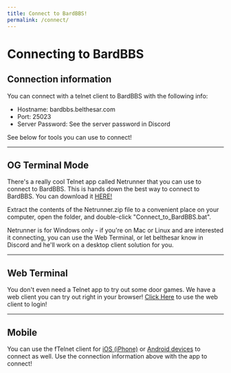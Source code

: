 ```yaml
---
title: Connect to BardBBS!
permalink: /connect/
---
```



# Connecting to BardBBS

## Connection information
You can connect with a telnet client to BardBBS with the following info:
* Hostname: bardbbs.belthesar.com
* Port: 25023
* Server Password: See the server password in Discord

See below for tools you can use to connect!
* * * 

## OG Terminal Mode
There's a really cool Telnet app called Netrunner that you can use to connect to BardBBS. This is hands down the best way to connect to BardBBS. You can download it [HERE!](files/netrunner.zip)

Extract the contents of the Netrunner.zip file to a convenient place on your computer, open the folder, and double-click "Connect_to_BardBBS.bat".  

Netrunner is for Windows only - if you're on Mac or Linux and are interested it connecting, you can use the Web Terminal, or let belthesar know in Discord and he'll work on a desktop client solution for you.
* * * 
## Web Terminal
You don't even need a Telnet app to try out some door games. We have a web client you can try out right in your browser!
[Click Here](/bardbbs/webclient) to use the web client to login! 
* * * 
## Mobile 

You can use the fTelnet client for [iOS (iPhone)](https://itunes.apple.com/us/app/ftelnet/id1323669507?ls=1&mt=8
) or [Android devices](https://play.google.com/apps/testing/com.randm.ftelnet?pcampaignid=MKT-Other-global-all-co-prtnr-py-PartBadge-Mar2515-1) to connect as well. Use the connection information above with the app to connect!